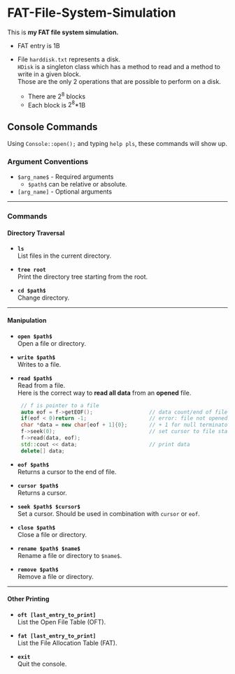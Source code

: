 # FAT-File-System-Simulation

This is <b>my FAT file system simulation.</b> <br>

* FAT entry is 1B

* File `harddisk.txt` represents a disk. <br>
  `HDisk` is a singleton class which has a method to read and a method to write in a given block. <br>
  Those are the only 2 operations that are possible to perform on a disk.
    * There are $2^8$ blocks
    * Each block is $2^8$*1B

## Console Commands

Using `Console::open();` and typing `help pls`, these commands will show up.

### Argument Conventions

- `$arg_name$` - Required arguments
    - `$path$` can be relative or absolute.
- `[arg_name]` - Optional arguments

---

### Commands

#### Directory Traversal

- **`ls`**  
  List files in the current directory.

- **`tree root`**  
  Print the directory tree starting from the root.

- **`cd $path$`**  
  Change directory.

---

#### Manipulation

- **`open $path$`**  
  Open a file or directory.

- **`write $path$`**  
  Writes to a file.

- **`read $path$`**  
  Read from a file.\
  Here is the correct way to **read all data** from an **opened** file.
  ```C++
   // f is pointer to a file
   auto eof = f->getEOF();                  // data count/end of file cursor
   if(eof < 0)return -1;                    // error: file not opened
   char *data = new char[eof + 1]{0};       // + 1 for null terminator
   f->seek(0);                              // set cursor to file start
   f->read(data, eof); 
   std::cout << data;                       // print data
   delete[] data; 
  ```

- **`eof $path$`**  
  Returns a cursor to the end of file.

- **`cursor $path$`**  
  Returns a cursor.

- **`seek $path$ $cursor$`**  
  Set a cursor. Should be used in combination with `cursor` or `eof`.

- **`close $path$`**  
  Close a file or directory.

- **`rename $path$ $name$`**  
  Rename a file or directory to `$name$`.

- **`remove $path$`**  
  Remove a file or directory.

---

#### Other Printing

- **`oft [last_entry_to_print]`**  
  List the Open File Table (OFT).

- **`fat [last_entry_to_print]`**  
  List the File Allocation Table (FAT).

- **`exit`**  
  Quit the console.